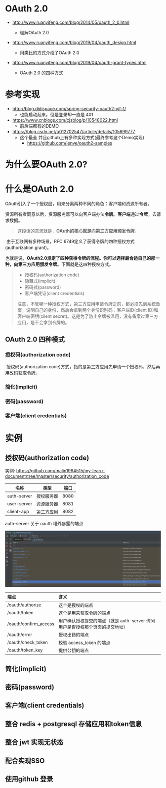 # OAuth 2.0

- http://www.ruanyifeng.com/blog/2014/05/oauth_2_0.html
  - 理解OAuth 2.0

- http://www.ruanyifeng.com/blog/2019/04/oauth_design.html
  - 用类比的方式介绍了OAuth 2.0
- http://www.ruanyifeng.com/blog/2019/04/oauth-grant-types.html
  - OAuth 2.0 的四种方式



# 参考实现

- http://blog.didispace.com/spring-security-oauth2-xjf-1/
  - 也能启动起来，但是登录却一直是 401
- https://www.cnblogs.com/cjsblog/p/10548022.html
  - 前后端都有的DEMO
- https://blog.csdn.net/u012702547/article/details/105699777
  - 这个最全 并且github上有多种实现方式(最终参考这个Demo实现)
    - https://github.com/lenve/oauth2-samples



# 为什么要OAuth 2.0?

# 什么是OAuth 2.0

​		OAuth引入了一个授权层，用来分离两种不同的角色：客户端和资源所有者。

​		资源所有者同意以后，资源服务器可以向客户端办法**令牌**。**客户端**通过**令牌**，去请求数据。

> 这段话的意思就是，**OAuth的核心就是向第三方应用颁发令牌**。

​		由于互联网有多种场景，RFC 6749定义了获得令牌的四种授权方式(authorization grant)。

​		也就是说，**OAuth2.0规定了四种获得令牌的流程。你可以选择最合适自己的那一种，向第三方应用颁发令牌**。下面就是这四种授权方式。

> - 授权码(authorization code)
> - 隐藏式(implicit)
> - 密码式(password)
> - 客户端凭证(client credentials)
>
> 注意，不管哪一种授权方式，第三方应用申请令牌之前，都必须先到系统备案，说明自己的身份，然后会拿到两个身份识别码：客户端ID(client ID)和客户端密钥(client secret)。这是为了防止令牌被滥用，没有备案过第三方应用，是不会拿到令牌的。

## OAuth 2.0 四种模式



### 授权码(authorization code)

​		授权码(authorization code)方式，指的是第三方应用先申请一个授权码，然后再用改码获取令牌。



### 简化(implicit)

### 密码(password)

### 客户端(client credentials)



# 实例

## 授权码(authorization code)

实例: https://github.com/malin1994515/my-learn-document/tree/master/security/authorization_code



| 名称        | 类型       | 端口 |
| ----------- | ---------- | ---- |
| auth-server | 授权服务器 | 8080 |
| user-server | 资源服务器 | 8081 |
| client-app  | 第三方应用 | 8082 |



auth-server 关于 oauth 堆外暴露的端点

![image-20201218110010684](OAuth2.0.assets/image-20201218110010684.png)

| 端点                  | 含义                                                         |
| :-------------------- | :----------------------------------------------------------- |
| /oauth/authorize      | 这个是授权的端点                                             |
| /oauth/token          | 这个是用来获取令牌的端点                                     |
| /oauth/confirm_access | 用户确认授权提交的端点（就是 auth-server 询问用户是否授权那个页面的提交地址） |
| /oauth/error          | 授权出错的端点                                               |
| /oauth/check_token    | 校验 access_token 的端点                                     |
| /oauth/token_key      | 提供公钥的端点                                               |



## 简化(implicit)



## 密码(password)



## 客户端(client credentials)



## 整合 redis + postgresql 存储应用和token信息



## 整合 jwt 实现无状态



## 配合实现SSO



## 使用github 登录